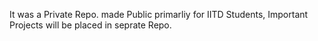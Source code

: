 It was a Private Repo. made Public primarliy for IITD Students, Important Projects will be placed in seprate Repo.
